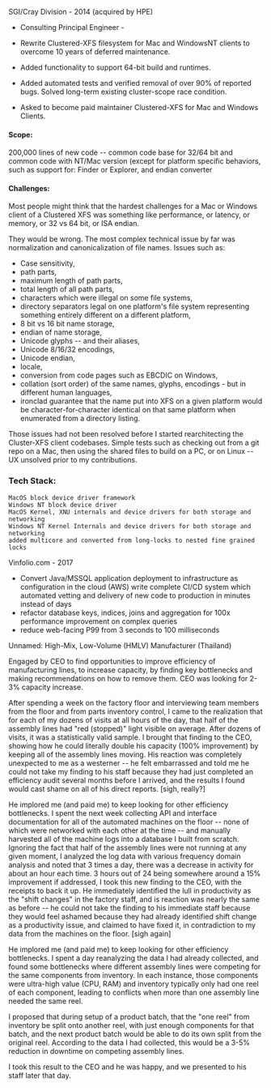 SGI/Cray Division - 2014
(acquired by HPE)
* Consulting Principal Engineer -

* Rewrite Clustered-XFS filesystem for Mac and WindowsNT clients to overcome 10 years of deferred maintenance.
* Added functionality to support 64-bit build and runtimes.
* Added automated tests and verified removal of over 90% of reported bugs. Solved long-term existing cluster-scope race condition.
* Asked to become paid maintainer Clustered-XFS for Mac and Windows Clients.

#### Scope:
200,000 lines of new code -- common code base for 32/64 bit and common code with NT/Mac version (except for platform specific behaviors, such as support for: Finder or Explorer, and endian converter

#### Challenges:
Most people might think that the hardest challenges for a Mac or Windows client of a Clustered XFS was something like performance, or latency, or memory, or 32 vs 64 bit, or ISA endian.

They would be wrong.  The most complex technical issue by far was normalization and canonicalization of file names.  Issues such as:
* Case sensitivity,
* path parts, 
* maximum length of path parts,
* total length of all path parts,
* characters which were illegal on some file systems,
* directory separators legal on one platform's file system representing something entirely different on a different platform,
* 8 bit vs 16 bit name storage,
* endian of name storage,
* Unicode glyphs -- and their aliases,
* Unicode 8/16/32 encodings,
* Unicode endian,
* locale,
* conversion from code pages such as EBCDIC on Windows,
* collation (sort order) of the same names, glyphs, encodings - but in different human languages,
* ironclad guarantee that the name put into XFS on a given platform would be character-for-character identical on that same platform when enumerated from a directory listing.

Those issues had not been resolved before I started rearchitecting the Cluster-XFS client codebases.  Simple tests such as checking out from a git repo on a Mac, then using the shared files to build on a PC, or on Linux -- UX unsolved prior to my contributions.

### Tech Stack:
```
MacOS block device driver framework
Windows NT block device driver
MacOS Kernel, XNU internals and device drivers for both storage and networking
Windows NT Kernel Internals and device drivers for both storage and networking
added multicore and converted from long-locks to nested fine grained locks
```
 
Vinfolio.com - 2017

* Convert Java/MSSQL application deployment to infrastructure as configuration in the cloud (AWS) write complete CI/CD system which automated vetting and delivery of new code to production in minutes instead of days
* refactor database keys, indices, joins and aggregation for 100x performance improvement on complex queries
* reduce web-facing P99 from 3 seconds to 100 milliseconds

 
Unnamed: High-Mix, Low-Volume (HMLV) Manufacturer (Thailand)

Engaged by CEO to find opportunities to improve efficiency of manufacturing lines, to increase capacity, by finding key bottlenecks and making recommendations on how to remove them.  CEO was looking for 2-3% capacity increase.

After spending a week on the factory floor and interviewing team members from the floor and from parts inventory control, I came to the realization that for each of my dozens of visits at all hours of the day, that half of the assembly lines had "red (stopped)" light visible on average.  After dozens of visits, it was a statistically valid sample.  I brought that finding to the CEO, showing how he could literally double his capacity (100% improvement) by keeping all of the assembly lines moving.  His reaction was completely unexpected to me as a westerner -- he felt embarrassed and told me he could not take my finding to his staff because they had just completed an efficiency audit several months before I arrived, and the results I found would cast shame on all of his direct reports. [sigh, really?]

He implored me (and paid me) to keep looking for other efficiency bottlenecks.  I spent the next week collecting API and interface documentation for all of the automated machines on the floor -- none of which were networked with each other at the time -- and manually harvested all of the machine logs into a database I built from scratch.  Ignoring the fact that half of the assembly lines were not running at any given moment, I analyzed the log data with various frequency domain analysis and noted that 3 times a day, there was a decrease in activity for about an hour each time.  3 hours out of 24 being somewhere around a 15% improvement if addressed, I took this new finding to the CEO, with the receipts to back it up.  He immediately identified the lull in productivity as the "shift changes" in the factory staff, and is reaction was nearly the same as before -- he could not take the finding to his immediate staff because they would feel ashamed because they had already identified shift change as a productivity issue, and claimed to have fixed it, in contradiction to my data from the machines on the floor. [sigh again]

He implored me (and paid me) to keep looking for other efficiency bottlenecks. I spent a day reanalyzing the data I had already collected, and found some bottlenecks where different assembly lines were competing for the same components from inventory.  In each instance, those components were ultra-high value (CPU, RAM) and inventory typically only had one reel of each component, leading to conflicts when more than one assembly line needed the same reel.

I proposed that during setup of a product batch, that the "one reel" from inventory be split onto another reel, with just enough components for that batch, and the next product batch would be able to do its own split from the original reel.  According to the data I had collected, this would be a 3-5% reduction in downtime on competing assembly lines.

I took this result to the CEO and he was happy, and we presented to his staff later that day.
